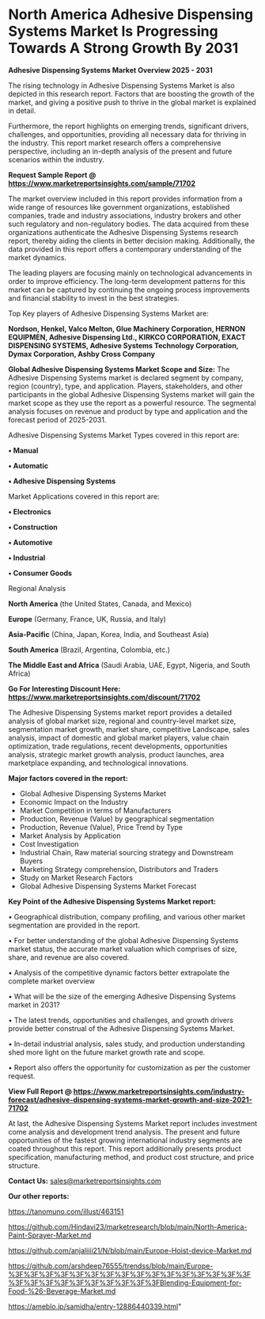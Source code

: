 # North America Adhesive Dispensing Systems Market Is Progressing Towards A Strong Growth By 2031

<Strong> Adhesive Dispensing Systems Market Overview 2025 - 2031</strong>

The rising technology in Adhesive Dispensing Systems Market is also depicted in this research report. Factors that are boosting the growth of the market, and giving a positive push to thrive in the global market is explained in detail.

Furthermore, the report highlights on emerging trends, significant drivers, challenges, and opportunities, providing all necessary data for thriving in the industry. This report market research offers a comprehensive perspective, including an in-depth analysis of the present and future scenarios within the industry.

<strong>Request Sample Report @ <a href=https://www.marketreportsinsights.com/sample/71702>https://www.marketreportsinsights.com/sample/71702</a></strong>

The market overview included in this report provides information from a wide range of resources like government organizations, established companies, trade and industry associations, industry brokers and other such regulatory and non-regulatory bodies. The data acquired from these organizations authenticate the Adhesive Dispensing Systems research report, thereby aiding the clients in better decision making. Additionally, the data provided in this report offers a contemporary understanding of the market dynamics.

The leading players are focusing mainly on technological advancements in order to improve efficiency. The long-term development patterns for this market can be captured by continuing the ongoing process improvements and financial stability to invest in the best strategies.

Top Key players of Adhesive Dispensing Systems Market are:

<strong>Nordson, Henkel, Valco Melton, Glue Machinery Corporation, HERNON EQUIPMEN, Adhesive Dispensing Ltd., KIRKCO CORPORATION, EXACT DISPENSING SYSTEMS, Adhesive Systems Technology Corporation, Dymax Corporation, Ashby Cross Company</strong>

<strong><b>Global Adhesive Dispensing Systems Market Scope and Size:</b></strong>
The Adhesive Dispensing Systems market is declared segment by company, region (country), type, and application. Players, stakeholders, and other participants in the global Adhesive Dispensing Systems market will gain the market scope as they use the report as a powerful resource. The segmental analysis focuses on revenue and product by type and application and the forecast period of 2025-2031.

Adhesive Dispensing Systems Market Types covered in this report are:

<strong>• Manual

• Automatic

• Adhesive Dispensing Systems</strong>

Market Applications covered in this report are:

<strong>• Electronics

• Construction

• Automotive

• Industrial

• Consumer Goods</strong> 

Regional Analysis

<strong>North America</strong> (the United States, Canada, and Mexico)

<strong>Europe</strong> (Germany, France, UK, Russia, and Italy)

<strong>Asia-Pacific</strong> (China, Japan, Korea, India, and Southeast Asia)

<strong>South America</strong> (Brazil, Argentina, Colombia, etc.)

<strong>The Middle East and Africa</strong> (Saudi Arabia, UAE, Egypt, Nigeria, and South Africa)

<strong>Go For Interesting Discount Here: <a href=https://www.marketreportsinsights.com/discount/71702>https://www.marketreportsinsights.com/discount/71702</a></strong>

The Adhesive Dispensing Systems market report provides a detailed analysis of global market size, regional and country-level market size, segmentation market growth, market share, competitive Landscape, sales analysis, impact of domestic and global market players, value chain optimization, trade regulations, recent developments, opportunities analysis, strategic market growth analysis, product launches, area marketplace expanding, and technological innovations.

<strong><b>Major factors covered in the report:</b></strong>
<ul>
  <li>Global Adhesive Dispensing Systems Market </li>
  <li>Economic Impact on the Industry</li>
  <li>Market Competition in terms of Manufacturers</li>
  <li>Production, Revenue (Value) by geographical segmentation</li>
  <li>Production, Revenue (Value), Price Trend by Type</li>
  <li>Market Analysis by Application</li>
  <li>Cost Investigation</li>
  <li>Industrial Chain, Raw material sourcing strategy and Downstream Buyers</li>
  <li>Marketing Strategy comprehension, Distributors and Traders</li>
  <li>Study on Market Research Factors</li>
  <li>Global Adhesive Dispensing Systems Market Forecast</li>
</ul>

<strong><b>Key Point of the Adhesive Dispensing Systems Market report:</b></strong>

• Geographical distribution, company profiling, and various other market segmentation are provided in the report.

• For better understanding of the global Adhesive Dispensing Systems market status, the accurate market valuation which comprises of size, share, and revenue are also covered.

• Analysis of the competitive dynamic factors better extrapolate the complete market overview

• What will be the size of the emerging Adhesive Dispensing Systems market in 2031?

• The latest trends, opportunities and challenges, and growth drivers provide better construal of the Adhesive Dispensing Systems Market.

• In-detail industrial analysis, sales study, and production understanding shed more light on the future market growth rate and scope.

• Report also offers the opportunity for customization as per the customer request.

<strong><b>View Full Report @ <a href=https://www.marketreportsinsights.com/industry-forecast/adhesive-dispensing-systems-market-growth-and-size-2021-71702>https://www.marketreportsinsights.com/industry-forecast/adhesive-dispensing-systems-market-growth-and-size-2021-71702</a></b></strong>


At last, the Adhesive Dispensing Systems Market report includes investment come analysis and development trend analysis. The present and future opportunities of the fastest growing international industry segments are coated throughout this report. This report additionally presents product specification, manufacturing method, and product cost structure, and price structure.

<strong>Contact Us:</strong>
sales@marketreportsinsights.com

<strong>Our other reports:</strong>

<a href=https://tanomuno.com/illust/463151>https://tanomuno.com/illust/463151</a>

<a href=https://github.com/Hindavi23/marketresearch/blob/main/North-America-Paint-Sprayer-Market.md>https://github.com/Hindavi23/marketresearch/blob/main/North-America-Paint-Sprayer-Market.md</a>

<a href=https://github.com/anjaliiii21/N/blob/main/Europe-Hoist-device-Market.md>https://github.com/anjaliiii21/N/blob/main/Europe-Hoist-device-Market.md</a>

<a href=https://github.com/arshdeep76555/trendss/blob/main/Europe-%3F%3F%3F%3F%3F%3F%3F%3F%3F%3F%3F%3F%3F%3F%3F%3F%3F%3F%3F%3F%3F%3F%3F%3F%3F%3FBlending-Equipment-for-Food-%26-Beverage-Market.md>https://github.com/arshdeep76555/trendss/blob/main/Europe-%3F%3F%3F%3F%3F%3F%3F%3F%3F%3F%3F%3F%3F%3F%3F%3F%3F%3F%3F%3F%3F%3F%3F%3F%3F%3FBlending-Equipment-for-Food-%26-Beverage-Market.md</a>

<a href=https://ameblo.jp/samidha/entry-12886440339.html>https://ameblo.jp/samidha/entry-12886440339.html</a>"
